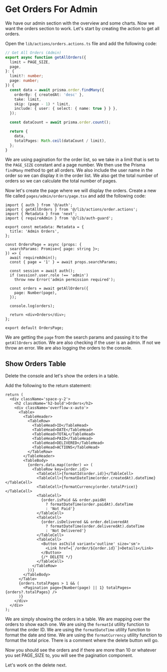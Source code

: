 # Get Orders For Admin

We have our admin section with the overview and some charts. Now we want the orders section to work. Let's start by creating the action to get all orders.

Open the `lib/actions/orders.actions.ts` file and add the following code:

```ts
// Get All Orders (Admin)
export async function getAllOrders({
  limit = PAGE_SIZE,
  page,
}: {
  limit?: number;
  page: number;
}) {
  const data = await prisma.order.findMany({
    orderBy: { createdAt: 'desc' },
    take: limit,
    skip: (page - 1) * limit,
    include: { user: { select: { name: true } } },
  });

  const dataCount = await prisma.order.count();

  return {
    data,
    totalPages: Math.ceil(dataCount / limit),
  };
}
```

We are using pagination for the order list, so we take in a limit that is set to the `PAGE_SIZE` constant and a page number. We then use the Prisma `findMany` method to get all orders. We also include the user name in the order so we can display it in the order list. We also get the total number of orders so we can calculate the total number of pages.

Now let's create the page where we will display the orders. Create a new file called `pages/admin/orders/page.tsx` and add the following code:

```tsx
import { auth } from '@/auth';
import { getAllOrders } from '@/lib/actions/order.actions';
import { Metadata } from 'next';
import { requireAdmin } from '@/lib/auth-guard';

export const metadata: Metadata = {
  title: 'Admin Orders',
};

const OrdersPage = async (props: {
  searchParams: Promise<{ page: string }>;
}) => {
  await requireAdmin();
  const { page = '1' } = await props.searchParams;

  const session = await auth();
  if (session?.user.role !== 'admin')
    throw new Error('admin permission required');

  const orders = await getAllOrders({
    page: Number(page),
  });

  console.log(orders);

  return <div>Orders</div>;
};

export default OrdersPage;
```

We are getting the `page` from the search params and passing it to the `getAllOrders` action. We are also checking if the user is an admin. If not we throw an error. We are also logging the orders to the console.

## Show Orders Table

Delete the console and let's show the orders in a table.

Add the following to the return statement:

```tsx
return (
  <div className='space-y-2'>
    <h2 className='h2-bold'>Orders</h2>
    <div className='overflow-x-auto'>
      <Table>
        <TableHeader>
          <TableRow>
            <TableHead>ID</TableHead>
            <TableHead>DATE</TableHead>
            <TableHead>TOTAL</TableHead>
            <TableHead>PAID</TableHead>
            <TableHead>DELIVERED</TableHead>
            <TableHead>ACTIONS</TableHead>
          </TableRow>
        </TableHeader>
        <TableBody>
          {orders.data.map((order) => (
            <TableRow key={order.id}>
              <TableCell>{formatId(order.id)}</TableCell>
              <TableCell>{formatDateTime(order.createdAt).dateTime}</TableCell>
              <TableCell>{formatCurrency(order.totalPrice)}</TableCell>
              <TableCell>
                {order.isPaid && order.paidAt
                  ? formatDateTime(order.paidAt).dateTime
                  : 'Not Paid'}
              </TableCell>
              <TableCell>
                {order.isDelivered && order.deliveredAt
                  ? formatDateTime(order.deliveredAt).dateTime
                  : 'Not Delivered'}
              </TableCell>
              <TableCell>
                <Button asChild variant='outline' size='sm'>
                  <Link href={`/order/${order.id}`}>Details</Link>
                </Button>
                {/* DELETE */}
              </TableCell>
            </TableRow>
          ))}
        </TableBody>
      </Table>
      {orders.totalPages > 1 && (
        <Pagination page={Number(page) || 1} totalPages={orders?.totalPages} />
      )}
    </div>
  </div>
);
```

We are simply showing the orders in a table. We are mapping over the orders to show each one. We are using the `formatId` utility function to format the order ID. We are using the `formatDateTime` utility function to format the date and time. We are using the `formatCurrency` utility function to format the total price. There is a comment where the delete button will go.

Now you should see the orders and if there are more than 10 or whatever you set PAGE_SIZE to, you will see the pagination component.

Let's work on the delete next.

